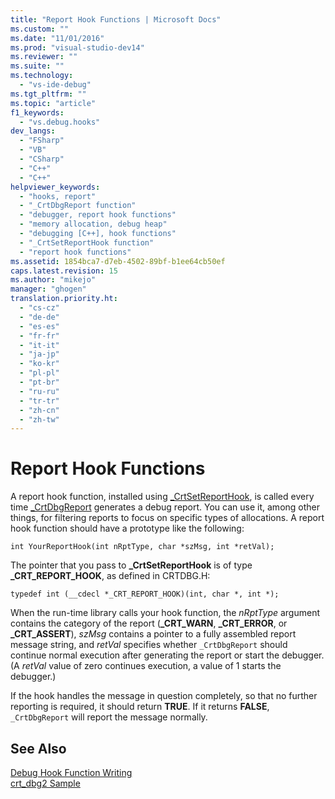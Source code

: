 ```yaml
---
title: "Report Hook Functions | Microsoft Docs"
ms.custom: ""
ms.date: "11/01/2016"
ms.prod: "visual-studio-dev14"
ms.reviewer: ""
ms.suite: ""
ms.technology: 
  - "vs-ide-debug"
ms.tgt_pltfrm: ""
ms.topic: "article"
f1_keywords: 
  - "vs.debug.hooks"
dev_langs: 
  - "FSharp"
  - "VB"
  - "CSharp"
  - "C++"
  - "C++"
helpviewer_keywords: 
  - "hooks, report"
  - "_CrtDbgReport function"
  - "debugger, report hook functions"
  - "memory allocation, debug heap"
  - "debugging [C++], hook functions"
  - "_CrtSetReportHook function"
  - "report hook functions"
ms.assetid: 1854bca7-d7eb-4502-89bf-b1ee64cb50ef
caps.latest.revision: 15
ms.author: "mikejo"
manager: "ghogen"
translation.priority.ht: 
  - "cs-cz"
  - "de-de"
  - "es-es"
  - "fr-fr"
  - "it-it"
  - "ja-jp"
  - "ko-kr"
  - "pl-pl"
  - "pt-br"
  - "ru-ru"
  - "tr-tr"
  - "zh-cn"
  - "zh-tw"
---
```

# Report Hook Functions
A report hook function, installed using [_CrtSetReportHook](/visual-cpp/c-runtime-library/reference/crtsetreporthook), is called every time [_CrtDbgReport](/visual-cpp/c-runtime-library/reference/crtdbgreport-crtdbgreportw) generates a debug report. You can use it, among other things, for filtering reports to focus on specific types of allocations. A report hook function should have a prototype like the following:  
  
```  
int YourReportHook(int nRptType, char *szMsg, int *retVal);  
```  
  
 The pointer that you pass to **_CrtSetReportHook** is of type **_CRT_REPORT_HOOK**, as defined in CRTDBG.H:  
  
```  
typedef int (__cdecl *_CRT_REPORT_HOOK)(int, char *, int *);  
```  
  
 When the run-time library calls your hook function, the *nRptType* argument contains the category of the report (**_CRT_WARN**, **_CRT_ERROR**, or **_CRT_ASSERT**), *szMsg* contains a pointer to a fully assembled report message string, and *retVal* specifies whether `_CrtDbgReport` should continue normal execution after generating the report or start the debugger. (A *retVal* value of zero continues execution, a value of 1 starts the debugger.)  
  
 If the hook handles the message in question completely, so that no further reporting is required, it should return **TRUE**. If it returns **FALSE**, `_CrtDbgReport` will report the message normally.  
  
## See Also  
 [Debug Hook Function Writing](../debugger/debug-hook-function-writing.md)   
 [crt_dbg2 Sample](http://msdn.microsoft.com/en-us/21e1346a-6a17-4f57-b275-c76813089167)